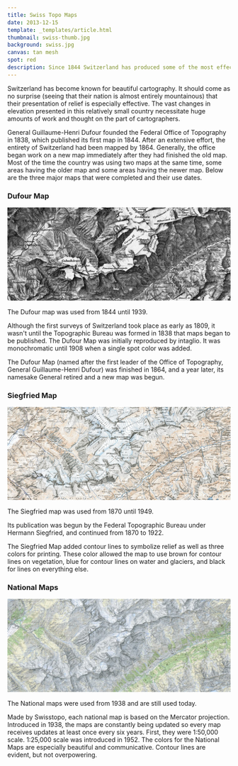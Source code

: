 ```yaml
---
title: Swiss Topo Maps
date: 2013-12-15
template: _templates/article.html
thumbnail: swiss-thumb.jpg
background: swiss.jpg
canvas: tan mesh
spot: red
description: Since 1844 Switzerland has produced some of the most effective and beautiful topographic maps in the world.
---
```


Switzerland has become known for beautiful cartography. It should come as no surprise (seeing that their nation is almost entirely mountainous) that their presentation of relief is especially effective. The vast changes in elevation presented in this relatively small country necessitate huge amounts of work and thought on the part of cartographers.

General Guillaume-Henri Dufour founded the Federal Office of Topography in 1838, which published its first map in 1844. After an extensive effort, the entirety of Switzerland had been mapped by 1864. Generally, the office began work on a new map immediately after they had finished the old map. Most of the time the country was using two maps at the same time, some areas having the older map and some areas having the newer map. Below are the three major maps that were completed and their use dates.

### Dufour Map
![Image of Dufour Map](dufour.jpg)
<p class="caption">
  The Dufour map was used from 1844 until 1939.
</p>

Although the first surveys of Switzerland took place as early as 1809, it wasn't until the Topographic Bureau was formed in 1838 that maps began to be published. The Dufour Map was initially reproduced by intaglio. It was monochromatic until 1908 when a single spot color was added.

The Dufour Map (named after the first leader of the Office of Topography, General Guillaume-Henri Dufour) was finished in 1864, and a year later, its namesake General retired and a new map was begun.

### Siegfried Map
![Image of Siegfried Map](siegfried.jpg)
<p class="caption">
  The Siegfried map was used from 1870 until 1949.
</p>

Its publication was begun by the Federal Topographic Bureau under Hermann Siegfried, and continued from 1870 to 1922.

The Siegfried Map added contour lines to symbolize relief as well as three colors for printing. These color allowed the map to use brown for contour lines on vegetation, blue for contour lines on water and glaciers, and black for lines on everything else.

### National Maps
![Image of National Map](national-map.jpg)
<p class="caption">
  The National maps were used from 1938 and are still used today.
</p>

Made by Swisstopo, each national map is based on the Mercator projection. Introduced in 1938, the maps are constantly being updated so every map receives updates at least once every six years. First, they were 1:50,000 scale. 1:25,000 scale was introduced in 1952. The colors for the National Maps are especially beautiful and communicative. Contour lines are evident, but not overpowering.